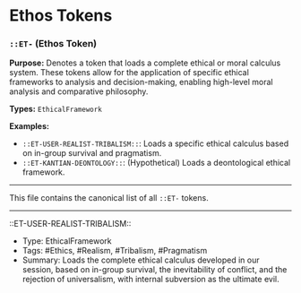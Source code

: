 # Ethos Tokens

### `::ET-` (Ethos Token)

**Purpose:** Denotes a token that loads a complete ethical or moral calculus system. These tokens allow for the application of specific ethical frameworks to analysis and decision-making, enabling high-level moral analysis and comparative philosophy.

**Types:** `EthicalFramework`

**Examples:**
- `::ET-USER-REALIST-TRIBALISM::`: Loads a specific ethical calculus based on in-group survival and pragmatism.
- `::ET-KANTIAN-DEONTOLOGY::`: (Hypothetical) Loads a deontological ethical framework.

---

This file contains the canonical list of all `::ET-` tokens.

---

::ET-USER-REALIST-TRIBALISM::
- Type: EthicalFramework
- Tags: #Ethics, #Realism, #Tribalism, #Pragmatism
- Summary: Loads the complete ethical calculus developed in our session, based on in-group survival, the inevitability of conflict, and the rejection of universalism, with internal subversion as the ultimate evil.
